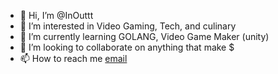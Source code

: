 - 👋 Hi, I’m @InOuttt
- 👀 I’m interested in Video Gaming, Tech, and culinary
- 🌱 I’m currently learning GOLANG, Video Game Maker (unity)
- 💞️ I’m looking to collaborate on anything that make $
- 📫 How to reach me [email](mailto:andhikafatoni@gmail.com)

<!---
InOuttt/InOuttt is a ✨ special ✨ repository because its `README.md` (this file) appears on your GitHub profile.
You can click the Preview link to take a look at your changes.
--->
